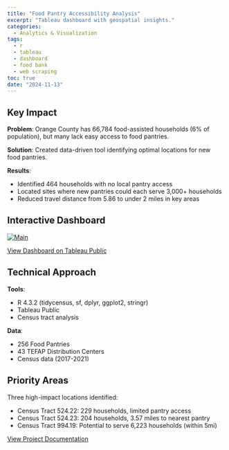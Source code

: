 ```yaml
---
title: "Food Pantry Accessibility Analysis"
excerpt: "Tableau dashboard with geospatial insights."
categories:
  - Analytics & Visualization
tags:
  - r
  - tableau
  - dashboard
  - food bank
  - web scraping
toc: true
date: "2024-11-13"
---
```


## Key Impact

**Problem**: Orange County has 66,784 food-assisted households (6% of population), but many lack easy access to food pantries.

**Solution**: Created data-driven tool identifying optimal locations for new food pantries.

**Results**:

- Identified 464 households with no local pantry access
- Located sites where new pantries could each serve 3,000+ households
- Reduced travel distance from 5.86 to under 2 miles in key areas

## Interactive Dashboard

<div class='tableauPlaceholder' id='viz1732004704114' style='position: relative;'>
  <noscript>
    <a href='#'>
      <img alt='Main ' src='https:&#47;&#47;public.tableau.com&#47;static&#47;images&#47;Fo&#47;FoodBank_Portfolio&#47;Main&#47;1_rss.png' style='border: none' />
    </a>
  </noscript>
  <object class='tableauViz'  style='display:none;'>
    <param name='host_url' value='https%3A%2F%2Fpublic.tableau.com%2F' /> 
    <param name='embed_code_version' value='3' /> 
    <param name='site_root' value='' />
    <param name='name' value='FoodBank_Portfolio&#47;Main' />
    <param name='tabs' value='no' />
    <param name='toolbar' value='yes' />
    <param name='static_image' value='https:&#47;&#47;public.tableau.com&#47;static&#47;images&#47;Fo&#47;FoodBank_Portfolio&#47;Main&#47;1.png' /> 
    <param name='animate_transition' value='yes' />
    <param name='display_static_image' value='yes' />
    <param name='display_spinner' value='yes' />
    <param name='display_overlay' value='yes' />
    <param name='display_count' value='yes' />
    <param name='language' value='en-US' />
  </object>
</div>
<script type='text/javascript'>
  var divElement = document.getElementById('viz1732004704114');
  var vizElement = divElement.getElementsByTagName('object')[0];
  vizElement.style.width='1000px';
  vizElement.style.height='1000px';
  var scriptElement = document.createElement('script');
  scriptElement.src = 'https://public.tableau.com/javascripts/api/viz_v1.js';
  vizElement.parentNode.insertBefore(scriptElement, vizElement);
</script>

[View Dashboard on Tableau Public](https://public.tableau.com/app/profile/heba.abdelrazzak/viz/FoodBankDashboard_17284458855700/Main)

## Technical Approach

**Tools**:

- R 4.3.2 (tidycensus, sf, dplyr, ggplot2, stringr)
- Tableau Public
- Census tract analysis

**Data**:

- 256 Food Pantries
- 43 TEFAP Distribution Centers
- Census data (2017-2021)

## Priority Areas

Three high-impact locations identified:

- Census Tract 524.22: 229 households, limited pantry access
- Census Tract 524.23: 204 households, 3.57 miles to nearest pantry
- Census Tract 994.19: Potential to serve 6,223 households (within 5mi)

[View Project Documentation](https://github.com/heba-razzak/FoodBankAnalysis)

<!-- ## Project Overview

An independent data analysis project examining food insecurity and pantry accessibility in Orange County. Using publicly available data, I created a comprehensive dashboard to visualize the relationship between food assistance needs and pantry availability across different regions.

## Project Goals

- Map food security resources across Orange County
- Identify gaps in pantry accessibility
- Analyze distribution of services relative to need
- Create actionable insights for resource allocation

## Interactive Dashboard

<div class='tableauPlaceholder' id='viz1732004704114' style='position: relative;'>
  <noscript>
    <a href='#'>
      <img alt='Main ' src='https:&#47;&#47;public.tableau.com&#47;static&#47;images&#47;Fo&#47;FoodBank_Portfolio&#47;Main&#47;1_rss.png' style='border: none' />
    </a>
  </noscript>
  <object class='tableauViz'  style='display:none;'>
    <param name='host_url' value='https%3A%2F%2Fpublic.tableau.com%2F' />
    <param name='embed_code_version' value='3' />
    <param name='site_root' value='' />
    <param name='name' value='FoodBank_Portfolio&#47;Main' />
    <param name='tabs' value='no' />
    <param name='toolbar' value='yes' />
    <param name='static_image' value='https:&#47;&#47;public.tableau.com&#47;static&#47;images&#47;Fo&#47;FoodBank_Portfolio&#47;Main&#47;1.png' />
    <param name='animate_transition' value='yes' />
    <param name='display_static_image' value='yes' />
    <param name='display_spinner' value='yes' />
    <param name='display_overlay' value='yes' />
    <param name='display_count' value='yes' />
    <param name='language' value='en-US' />
  </object>
</div>
<script type='text/javascript'>
  var divElement = document.getElementById('viz1732004704114');
  var vizElement = divElement.getElementsByTagName('object')[0];
  vizElement.style.width='1000px';
  vizElement.style.height='1000px';
  var scriptElement = document.createElement('script');
  scriptElement.src = 'https://public.tableau.com/javascripts/api/viz_v1.js';
  vizElement.parentNode.insertBefore(scriptElement, vizElement);
</script>

[View Dashboard on Tableau Public](https://public.tableau.com/app/profile/heba.abdelrazzak/viz/FoodBankDashboard_17284458855700/Main)

## Key Metrics Analyzed

- Coverage of 256 Food Pantries and 43 TEFAP Distribution Centers
- Service to 66,784 Food-Assisted Households (6% of total households)
- 5-mile radius accessibility analysis
- Food pantry density per 1,000 food-assisted households
- Geographic distribution patterns by census tract

## Data Sources & Methodology

- U.S. Census Bureau American Community Survey (2017-2021 5-Year Estimates)
- Publicly available food pantry location data
- TEFAP distribution center information

## Technical Implementation

### Tools Used

- **Data Processing**: R for geocoding and spatial analysis
- **Visualization**: Tableau
- **Geospatial Analysis**: Census tract and block group level analysis
- **Libraries**: tidycensus, sf, dplyr

### Key Features

1. **Interactive Map View**

   - Color-coded regions showing pantry density
   - Overlay of distribution locations
   - 5-mile radius coverage analysis

2. **Accessibility Metrics**
   - Pantries per 1,000 food-assisted households
   - Block group level analysis
   - Census tract rankings

## Impact & Insights

- Identified underserved areas with high food assistance needs
- Mapped geographic disparities in resource distribution
- Created data-driven foundation for strategic planning
- Developed scalable analysis framework

## Future Enhancements

- Integration of public transportation routes
- Temporal analysis of pantry operating hours
- Demographic overlay for deeper insights
- Mobile accessibility optimization

[View Project on GitHub](https://github.com/heba-razzak/FoodBankAnalysis) -->
